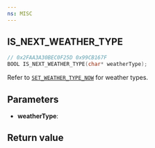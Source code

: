```yaml
---
ns: MISC
---
```

## IS_NEXT_WEATHER_TYPE

```c
// 0x2FAA3A30BEC0F25D 0x99CB167F
BOOL IS_NEXT_WEATHER_TYPE(char* weatherType);
```

Refer to [`SET_WEATHER_TYPE_NOW`](#_0x29B487C359E19889) for weather types.

## Parameters
* **weatherType**: 

## Return value
